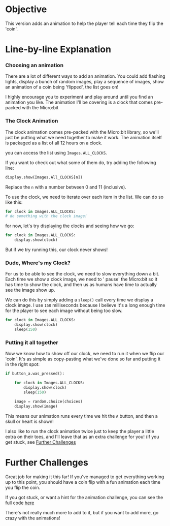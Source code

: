 # Objective

This version adds an animation to help the player tell each time they flip the 'coin'.

# Line-by-line Explanation

### Choosing an animation

There are a lot of different ways to add an animation. You could add flashing lights, display a bunch of random images,
play a sequence of images, show an animation of a coin being 'flipped', the list goes on!

I highly encourage you to experiment and play around until you find an animation you like. The animation I'll be
covering is a clock that comes pre-packed with the Micro:bit

### The Clock Animation

The clock animation comes pre-packed with the Micro:bit library, so we'll just be putting what we need together to make
it work. The animation itself is packaged as a list of all 12 hours on a clock.

you can access the list using `Images.ALL_CLOCKS`.

If you want to check out what some of them do, try adding the following line:

```python
display.show(Images.All_CLOCKS[n])
```

Replace the `n` with a number between 0 and 11 (inclusive).

To use the clock, we need to iterate over each item in the list. We can do so like this:

```python
for clock in Images.ALL_CLOCKS:
# do something with the clock image!
```

for now, let's try displaying the clocks and seeing how we go:

```python
for clock in Images.ALL_CLOCKS:
    display.show(clock)
```

But if we try running this, our clock never shows!

### Dude, Where's my Clock?

For us to be able to see the clock, we need to slow everything down a bit. Each time we show a clock image, we need to '
pause' the Micro:bit so it has time to show the clock, and then us as humans have time to actually see the image show
up.

We can do this by simply adding a `sleep()` call every time we display a clock image. I use `150` milliseconds because I
believe it's a long enough time for the player to see each image without being too slow.

```python
for clock in Images.ALL_CLOCKS:
    display.show(clock)
    sleep(150)
```

### Putting it all together

Now we know how to show off our clock, we need to run it when we flip our 'coin'. It's as simple as copy-pasting what
we've done so far and putting it in the right spot:

```python
if button_a.was_pressed():

    for clock in Images.ALL_CLOCKS:
        display.show(clock)
        sleep(150)

    image = random.choice(choices)
    display.show(image)
```

This means our animation runs every time we hit the `A` button, and then a skull or heart is shown!

I also like to run the clock animation twice just to keep the player a little extra on their toes, and I'll leave that
as an extra challenge for you! (if you get stuck, see [Further Challenges](#further-challenges)

# Further Challenges

Great job for making it this far! If you've managed to get everything working up to this point, you should have a coin
flip with a fun animation each time you flip the coin.

If you got stuck, or want a hint for the animation challenge, you can see the full code [here](./v3.py)

There's not really much more to add to it, but if you want to add more, go crazy with the animations!
